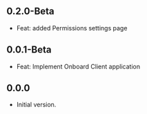## 0.2.0-Beta

- Feat: added Permissions settings page
## 0.0.1-Beta

- Feat: Implement Onboard Client application
## 0.0.0

- Initial version.